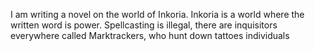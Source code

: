 I am writing a novel on the world of Inkoria. 
Inkoria is a world where the written word is power.
Spellcasting is illegal, there are inquisitors everywhere called Marktrackers, who hunt down tattoes individuals